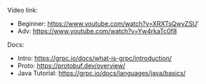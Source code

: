 Video link:
- Beginner: https://www.youtube.com/watch?v=XRXTsQwyZSU'
- Adv: https://www.youtube.com/watch?v=Yw4rkaTc0f8

Docs:
- Intro: https://grpc.io/docs/what-is-grpc/introduction/
- Proto: https://protobuf.dev/overview/
- Java Tutorial: https://grpc.io/docs/languages/java/basics/



